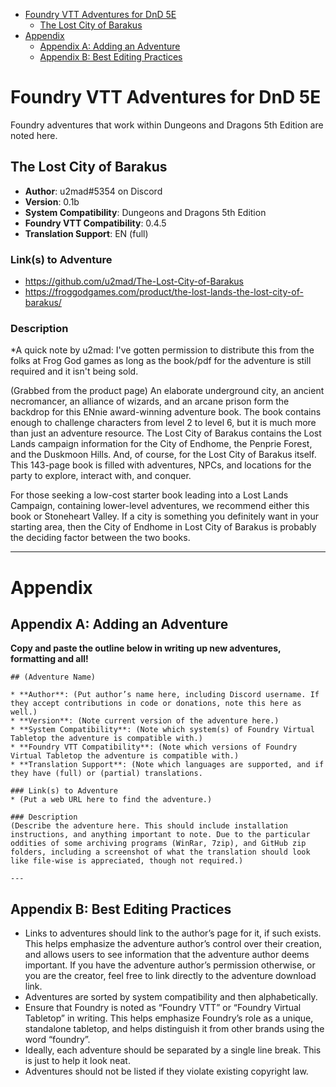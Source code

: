 <!--tl=2-->
<!--ts-->
   * [Foundry VTT Adventures for DnD 5E](#foundry-vtt-adventures-for-dnd-5e)
      * [The Lost City of Barakus](#the-lost-city-of-barakus)
   * [Appendix](#appendix)
      * [Appendix A: Adding an Adventure](#appendix-a-adding-an-adventure)
      * [Appendix B: Best Editing Practices](#appendix-b-best-editing-practices)
<!--te-->

# Foundry VTT Adventures for DnD 5E

Foundry adventures that work within Dungeons and Dragons 5th Edition are noted here.

## The Lost City of Barakus

* **Author**: u2mad#5354 on Discord
* **Version**: 0.1b
* **System Compatibility**: Dungeons and Dragons 5th Edition
* **Foundry VTT Compatibility**: 0.4.5
* **Translation Support**: EN (full)

### Link(s) to Adventure
* https://github.com/u2mad/The-Lost-City-of-Barakus
* https://froggodgames.com/product/the-lost-lands-the-lost-city-of-barakus/

### Description
*A quick note by u2mad: I've gotten permission to distribute this from the folks at Frog God games as long as the book/pdf for the adventure is still required and it isn't being sold.

(Grabbed from the product page) An elaborate underground city, an ancient necromancer, an alliance of wizards, and an arcane prison form the backdrop for this ENnie award-winning adventure book. The book contains enough to challenge characters from level 2 to level 6, but it is much more than just an adventure resource. The Lost City of Barakus contains the Lost Lands campaign information for the City of Endhome, the Penprie Forest, and the Duskmoon Hills. And, of course, for the Lost City of Barakus itself. This 143-page book is filled with adventures, NPCs, and locations for the party to explore, interact with, and conquer.

For those seeking a low-cost starter book leading into a Lost Lands Campaign, containing lower-level adventures, we recommend either this book or Stoneheart Valley. If a city is something you definitely want in your starting area, then the City of Endhome in Lost City of Barakus is probably the deciding factor between the two books.

---

# Appendix

## Appendix A: Adding an Adventure

**Copy and paste the outline below in writing up new adventures, formatting and all!**
```
## (Adventure Name)

* **Author**: (Put author’s name here, including Discord username. If they accept contributions in code or donations, note this here as well.)
* **Version**: (Note current version of the adventure here.)
* **System Compatibility**: (Note which system(s) of Foundry Virtual Tabletop the adventure is compatible with.)
* **Foundry VTT Compatibility**: (Note which versions of Foundry Virtual Tabletop the adventure is compatible with.)
* **Translation Support**: (Note which languages are supported, and if they have (full) or (partial) translations.

### Link(s) to Adventure
* (Put a web URL here to find the adventure.)

### Description
(Describe the adventure here. This should include installation instructions, and anything important to note. Due to the particular oddities of some archiving programs (WinRar, 7zip), and GitHub zip folders, including a screenshot of what the translation should look like file-wise is appreciated, though not required.)

---
```

## Appendix B: Best Editing Practices

- Links to adventures should link to the author’s page for it, if such exists. This helps emphasize the adventure author’s control over their creation, and allows users to see information that the adventure author deems important. If you have the adventure author’s permission otherwise, or you are the creator, feel free to link directly to the adventure download link. 
- Adventures are sorted by system compatibility and then alphabetically.
- Ensure that Foundry is noted as “Foundry VTT” or “Foundry Virtual Tabletop” in writing. This helps emphasize Foundry’s role as a unique, standalone tabletop, and helps distinguish it from other brands using the word “foundry”.   
- Ideally, each adventure should be separated by a single line break. This is just to help it look neat. 
- Adventures should not be listed if they violate existing copyright law.

